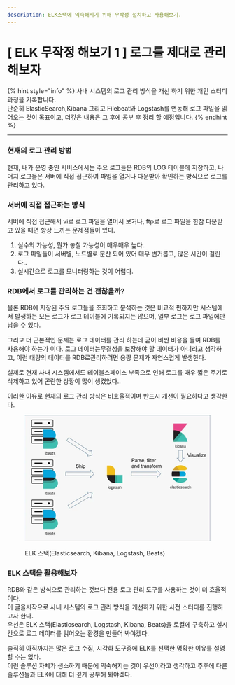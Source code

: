 ```yaml
---
description: ELK스택에 익숙해지기 위해 무작정 설치하고 사용해보기.
---
```


# \[ ELK 무작정 해보기 1 ] 로그를 제대로 관리해보자

{% hint style="info" %}
사내 시스템의 로그 관리 방식을 개선 하기 위한 개인 스터디 과정을 기록합니다.\
단순히 ElasticSearch,Kibana 그리고 Filebeat와 Logstash를 연동해 로그 파일을 읽어오는 것이 목표이고, 더깊은 내용은 그 후에 공부 후 정리 할 예정입니다.
{% endhint %}

***

### 현재의 로그 관리 방법

현재, 내가 운영 중인 서비스에서는 주요 로그들은 RDB의 LOG 테이블에 저장하고, 나머지 로그들은 서버에 직접 접근하여 파일을 열거나 다운받아 확인하는 방식으로 로그를 관리하고 있다.&#x20;

### 서버에 직접 접근하는 방식

서버에 직접 접근해서 vi로 로그 파일을 열어서 보거나, ftp로 로그 파일을 한참 다운받고 있을 때면 항상 느끼는 문제점들이 있다.

1. 실수의 가능성, 뭔가 놓칠 가능성이 매우매우 높다..
2. 로그 파일들이 서버별, 노드별로 분산 되어 있어 매우 번거롭고, 많은 시간이 걸린다..
3. 실시간으로 로그를 모니터링하는 것이 어렵다.

### RDB에서 로그를 관리하는 건 괜찮을까?

물론 RDB에 저장된 주요 로그들을 조회하고 분석하는 것은 비교적 편하지만 시스템에서 발생하는 모든 로그가 로그 테이블에 기록되지는 않으며, 일부 로그는 로그 파일에만 남을 수 있다.

그리고 더 근본적인 문제는 로그 데이터를 관리 하는데 굳이 비싼 비용을 들여 RDB를 사용해야 하는가 이다. 로그 데이터는무결성을 보장해야 할 데이터가 아니라고 생각하고, 이런 대량의 데이터를 RDB로관리하려면 용량 문제가 자연스럽게 발생한다.

실제로 현재 사내 시스템에서도 테이블스페이스 부족으로 인해 로그를 매우 짧은 주기로 삭제하고 있어 곤란한 상황이 많이 생겼었다..

이러한 이유로 현재의 로그 관리 방식은 비효율적이며 반드시 개선이 필요하다고 생각한다.



<figure><img src="../.gitbook/assets/image (2).png" alt=""><figcaption><p>ELK 스택(Elasticsearch, Kibana, Logstash, Beats)</p></figcaption></figure>

### ELK 스택을 활용해보자

RDB와 같은 방식으로 관리하는 것보다 전용 로그 관리 도구를 사용하는 것이 더 효율적이다.\
이 글을시작으로 사내 시스템의 로그 관리 방식을 개선하기 위한 사전 스터디를 진행하고자 한다.\
우선은 ELK 스택(Elasticsearch, Logstash, Kibana, Beats)을 로컬에 구축하고 실시간으로 로그 데이터를 읽어오는 환경을 만들어 봐야겠다.

솔직히 아직까지는 많은 로그 수집, 시각화 도구중에 ELK를 선택한 명확한 이유를 설명 할 수는 없다.\
이런 솔루션 자체가 생소하기 때문에 익숙해지는 것이 우선이라고 생각하고 추후에 다른 솔루션들과 ELK에 대해 더 깊게 공부해 봐야겠다.
